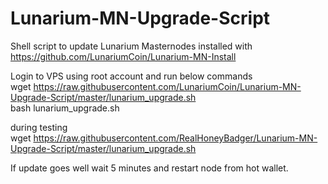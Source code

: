 # Lunarium-MN-Upgrade-Script
Shell script to update Lunarium Masternodes installed with https://github.com/LunariumCoin/Lunarium-MN-Install 

Login to VPS using root account and run below commands  
wget https://raw.githubusercontent.com/LunariumCoin/Lunarium-MN-Upgrade-Script/master/lunarium_upgrade.sh  
bash lunarium_upgrade.sh  

during testing  
wget https://raw.githubusercontent.com/RealHoneyBadger/Lunarium-MN-Upgrade-Script/master/lunarium_upgrade.sh  

If update goes well wait 5 minutes and restart node from hot wallet.  
